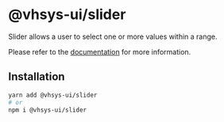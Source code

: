 # @vhsys-ui/slider

Slider allows a user to select one or more values within a range.

Please refer to the [documentation](https://vhsys.com.br/docs/components/slider) for more information.

## Installation

```sh
yarn add @vhsys-ui/slider
# or
npm i @vhsys-ui/slider
```
